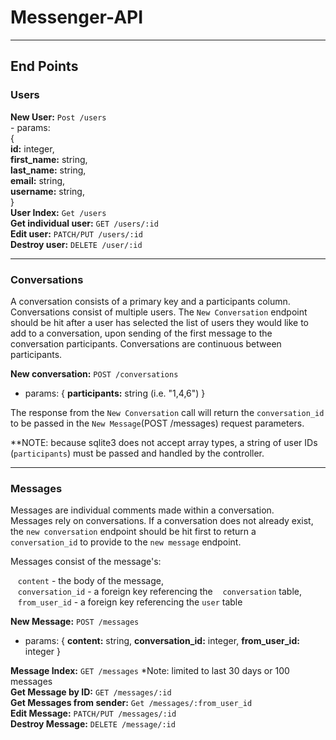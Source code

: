 # Messenger-API
<hr/>

## End Points

### Users
  <strong>New User:</strong> `Post /users` <br>
    - params:<br>
    {<br>
        <strong>id:</strong> integer,<br>
        <strong>first_name:</strong> string,<br>
        <strong>last_name:</strong> string,<br>
        <strong>email:</strong> string,<br>
        <strong>username:</strong> string,<br>
    }<br>
  <strong>User Index:</strong> `Get /users` <br>
  <strong>Get individual user:</strong> `GET /users/:id`<br>
  <strong>Edit user:</strong> `PATCH/PUT /users/:id`<br>
  <strong>Destroy user:</strong> `DELETE /user/:id`<br>

<hr/>

### Conversations
A conversation consists of a primary key and a participants column. Conversations consist of multiple users. The `New Conversation` endpoint should be hit after a user has selected the list of users they would like to add to a conversation, upon sending of the first message to the conversation participants. Conversations are continuous between participants.

<strong>New conversation:</strong> `POST /conversations`
  - params:
  {
    <strong>participants:</strong> string (i.e. "1,4,6")
  } <br>

  The response from the `New Conversation` call will return the `conversation_id` to be passed in the `New Message`(POST /messages) request parameters.

**NOTE: because sqlite3 does not accept array types, a string of user IDs (`participants`) must be passed and handled by the controller.
<hr/>


### Messages
Messages are individual comments made within a conversation.<br>
Messages rely on conversations. If a conversation does not already exist, the `new conversation` endpoint should be hit first to return a `conversation_id` to provide to the `new message` endpoint.

Messages consist of the message's:<br>

 &nbsp;&nbsp;&nbsp;`content` - the body of the message,<br>
 &nbsp;&nbsp;&nbsp;`conversation_id` - a foreign key referencing the &nbsp;&nbsp;&nbsp;`conversation` table,<br>
 &nbsp;&nbsp;&nbsp;`from_user_id` - a foreign key referencing the `user` table<br>

<strong>New Message:</strong> `POST /messages`<br>
  - params: {
    <strong>content:</strong> string,
    <strong>conversation_id:</strong> integer,
    <strong>from_user_id:</strong> integer
  }<br>

<strong>Message Index:</strong> `GET /messages` *Note: limited to last 30 days or 100 messages<br>
<strong>Get Message by ID:</strong> `GET /messages/:id`<br>
<strong>Get Messages from sender:</strong> `Get /messages/:from_user_id`<br>
<strong>Edit Message:</strong> `PATCH/PUT /messages/:id`<br>
<strong>Destroy Message:</strong> `DELETE /message/:id`<br>
